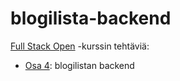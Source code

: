 # blogilista-backend
[Full Stack Open](https://fullstackopen.com/) -kurssin tehtäviä:
* [Osa 4](https://fullstackopen.com/osa4): blogilistan backend
